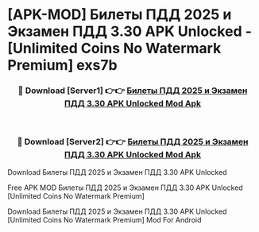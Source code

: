 # [APK-MOD] Билеты ПДД 2025 и Экзамен ПДД 3.30 APK Unlocked - [Unlimited Coins No Watermark Premium] exs7b



<div align="center">
<h3>🔴 Download [Server1] 👉👉 <a href="https://momento.my/?title=Билеты_ПДД_2025_и_Экзамен_ПДД_3.30_APK_Unlocked">Билеты ПДД 2025 и Экзамен ПДД 3.30 APK Unlocked Mod Apk</a></h3><br>

<h3>🔴 Download [Server2] 👉👉 <a href="https://momento.my/?title=Билеты_ПДД_2025_и_Экзамен_ПДД_3.30_APK_Unlocked">Билеты ПДД 2025 и Экзамен ПДД 3.30 APK Unlocked Mod Apk</a></h3>
</div>



Download Билеты ПДД 2025 и Экзамен ПДД 3.30 APK Unlocked 

Free APK MOD Билеты ПДД 2025 и Экзамен ПДД 3.30 APK Unlocked [Unlimited Coins No Watermark Premium]

Download Билеты ПДД 2025 и Экзамен ПДД 3.30 APK Unlocked [Unlimited Coins No Watermark Premium] Mod For Android
